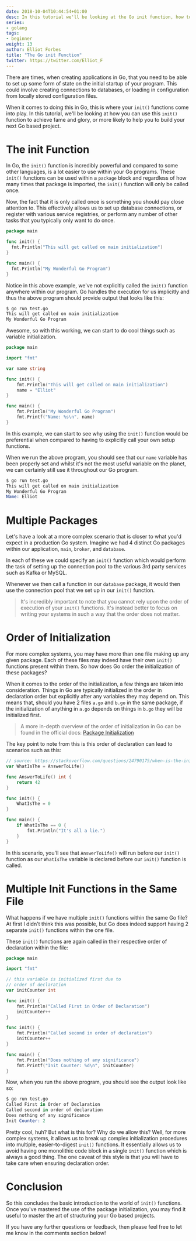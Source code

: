 ```yaml
---
date: 2018-10-04T10:44:54+01:00
desc: In this tutorial we'll be looking at the Go init function, how to use it and some of the things to consider when using it within your Go programs.
series:
- golang
tags:
- beginner
weight: 13
author: Elliot Forbes
title: "The Go init Function"
twitter: https://twitter.com/Elliot_F
---
```


There are times, when creating applications in Go, that you need to be able to set up some form of state on the initial startup of your program. This could involve creating connections to databases, or loading in configuration from locally stored configuration files. 

When it comes to doing this in Go, this is where your `init()` functions come into play. In this tutorial, we'll be looking at how you can use this `init()` function to achieve fame and glory, or more likely to help you to build your next Go based project. 

# The init Function

In Go, the `init()` function is incredibly powerful and compared to some other languages, is a lot easier to use within your Go programs. These `init()` functions can be used within a `package` block and regardless of how many times that package is imported, the `init()` function will only be called once. 

Now, the fact that it is only called once is something you should pay close attention to. This effectively allows us to set up database connections, or register with various service registries, or perform any number of other tasks that you typically only want to do once. 

```go
package main

func init() {
  fmt.Println("This will get called on main initialization")
}

func main() {
  fmt.Println("My Wonderful Go Program")
}
```

Notice in this above example, we've not explicitly called the `init()` function anywhere within our program. Go handles the execution for us implicitly and thus the above program should provide output that looks like this:

```s
$ go run test.go
This will get called on main initialization
My Wonderful Go Program
```

Awesome, so with this working, we can start to do cool things such as variable initialization.

```go
package main

import "fmt"

var name string

func init() {
	fmt.Println("This will get called on main initialization")
	name = "Elliot"
}

func main() {
	fmt.Println("My Wonderful Go Program")
	fmt.Printf("Name: %s\n", name)
}
```

In this example, we can start to see why using the `init()` function would be preferential when compared to having to explicitly call your own setup functions.

When we run the above program, you should see that our `name` variable has been properly set and whilst it's not the most useful variable on the planet, we can certainly still use it throughout our Go program. 

```s
$ go run test.go
This will get called on main initialization
My Wonderful Go Program
Name: Elliot
```

# Multiple Packages

Let's have a look at a more complex scenario that is closer to what you'd expect in a production Go system. Imagine we had 4 distinct Go packages within our application, `main`, `broker`, and `database`.  

In each of these we could specify an `init()` function which would perform the task of setting up the connection pool to the various 3rd party services such as Kafka or MySQL. 

Whenever we then call a function in our `database` package, it would then use the connection pool that we set up in our `init()` function.  

> It's incredibly important to note that you cannot rely upon the order of execution of your `init()` functions. It's instead better to focus on writing your systems in such a way that the order does not matter.

# Order of Initialization

For more complex systems, you may have more than one file making up any given package. Each of these files may indeed have their own `init()` functions present within them. So how does Go order the initialization of these packages?

When it comes to the order of the initialization, a few things are taken into consideration. Things in Go are typically initialized in the order in declaration order but explicitly after any variables they may depend on. This means that, should you have 2 files `a.go` and `b.go` in the same package, if the initialization of anything in `a.go` depends on things in `b.go` they will be initialized first.

> A more in-depth overview of the order of initialization in Go can be found in the official docs: [Package Initialization](https://golang.org/ref/spec#Package_initialization)

The key point to note from this is this order of declaration can lead to scenarios such as this:

```go
// source: https://stackoverflow.com/questions/24790175/when-is-the-init-function-run
var WhatIsThe = AnswerToLife()

func AnswerToLife() int {
    return 42
}

func init() {
    WhatIsThe = 0
}

func main() {
    if WhatIsThe == 0 {
        fmt.Println("It's all a lie.")
    }
}
```

In this scenario, you'll see that `AnswerToLife()` will run before our `init()` function as our `WhatIsThe` variable is declared before our `init()` function is called. 

# Multiple Init Functions in the Same File

What happens if we have multiple `init()` functions within the same Go file? At first I didn't think this was possible, but Go does indeed support having 2 separate `init()` functions within the one file. 

These `init()` functions are again called in their respective order of declaration within the file:

```go
package main

import "fmt"

// this variable is initialized first due to
// order of declaration
var initCounter int

func init() {
	fmt.Println("Called First in Order of Declaration")
	initCounter++
}

func init() {
	fmt.Println("Called second in order of declaration")
	initCounter++
}

func main() {
	fmt.Println("Does nothing of any significance")
	fmt.Printf("Init Counter: %d\n", initCounter)
}
```

Now, when you run the above program, you should see the output look like so:

```s
$ go run test.go
Called First in Order of Declaration
Called second in order of declaration
Does nothing of any significance
Init Counter: 2
```

Pretty cool, huh? But what is this for? Why do we allow this? Well, for more complex systems, it allows us to break up complex initialization procedures into multiple, easier-to-digest `init()` functions. It essentially allows us to avoid having one monolithic code block in a single `init()` function which is always a good thing. The one caveat of this style is that you will have to take care when ensuring declaration order.

# Conclusion

So this concludes the basic introduction to the world of `init()` functions. Once you've mastered the use of the package initialization, you may find it useful to master the art of structuring your Go based projects. 

If you have any further questions or feedback, then please feel free to let me know in the comments section below!